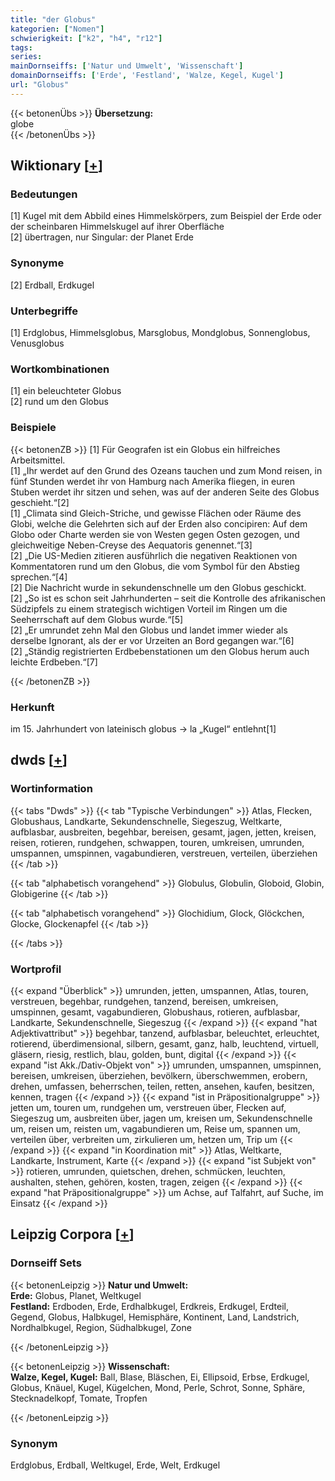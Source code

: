 ```yaml
---
title: "der Globus"
kategorien: ["Nomen"]
schwierigkeit: ["k2", "h4", "r12"]
tags:
series:
mainDornseiffs: ['Natur und Umwelt', 'Wissenschaft']
domainDornseiffs: ['Erde', 'Festland', 'Walze, Kegel, Kugel']
url: "Globus"
---
```


{{< betonenÜbs >}}
**Übersetzung:**  
globe  
{{< /betonenÜbs >}}

## Wiktionary [[+](https://de.wiktionary.org/wiki/Globus)]

### Bedeutungen
[1] Kugel mit dem Abbild eines Himmelskörpers, zum Beispiel der Erde oder der scheinbaren Himmelskugel auf ihrer Oberfläche  
[2] übertragen, nur Singular: der Planet Erde  

### Synonyme
[2] Erdball, Erdkugel  

### Unterbegriffe
[1] Erdglobus, Himmelsglobus, Marsglobus, Mondglobus, Sonnenglobus, Venusglobus  

### Wortkombinationen
[1] ein beleuchteter Globus  
[2] rund um den Globus  

### Beispiele
{{< betonenZB >}}
[1] Für Geografen ist ein Globus ein hilfreiches Arbeitsmittel.  
[1] „Ihr werdet auf den Grund des Ozeans tauchen und zum Mond reisen, in fünf Stunden werdet ihr von Hamburg nach Amerika fliegen, in euren Stuben werdet ihr sitzen und sehen, was auf der anderen Seite des Globus geschieht.“[2]  
[1] „Climata sind Gleich-Striche, und gewisse Flächen oder Räume des Globi, welche die Gelehrten sich auf der Erden also concipiren: Auf dem Globo oder Charte werden sie von Westen gegen Osten gezogen, und gleichweitige Neben-Creyse des Aequatoris genennet.“[3]  
[2] „Die US-Medien zitieren ausführlich die negativen Reaktionen von Kommentatoren rund um den Globus, die vom Symbol für den Abstieg sprechen.“[4]  
[2] Die Nachricht wurde in sekundenschnelle um den Globus geschickt.  
[2] „So ist es schon seit Jahrhunderten – seit die Kontrolle des afrikanischen Südzipfels zu einem strategisch wichtigen Vorteil im Ringen um die Seeherrschaft auf dem Globus wurde.“[5]  
[2] „Er umrundet zehn Mal den Globus und landet immer wieder als derselbe Ignorant, als der er vor Urzeiten an Bord gegangen war.“[6]  
[2] „Ständig registrierten Erdbebenstationen um den Globus herum auch leichte Erdbeben.“[7]  

{{< /betonenZB >}}
### Herkunft
im 15. Jahrhundert von lateinisch globus → la „Kugel“ entlehnt[1]  



## dwds [[+](https://www.dwds.de/wb/Globus)]

### Wortinformation
{{< tabs "Dwds" >}}
{{< tab "Typische Verbindungen" >}}
Atlas, Flecken, Globushaus, Landkarte, Sekundenschnelle, Siegeszug, Weltkarte, aufblasbar, ausbreiten, begehbar, bereisen, gesamt, jagen, jetten, kreisen, reisen, rotieren, rundgehen, schwappen, touren, umkreisen, umrunden, umspannen, umspinnen, vagabundieren, verstreuen, verteilen, überziehen
{{< /tab >}}

{{< tab "alphabetisch vorangehend" >}}
Globulus, Globulin, Globoid, Globin, Globigerine
{{< /tab >}}

{{< tab "alphabetisch vorangehend" >}}
Glochidium, Glock, Glöckchen, Glocke, Glockenapfel
{{< /tab >}}

{{< /tabs >}}

### Wortprofil
{{< expand "Überblick" >}} umrunden, jetten, umspannen, Atlas, touren, verstreuen, begehbar, rundgehen, tanzend, bereisen, umkreisen, umspinnen, gesamt, vagabundieren, Globushaus, rotieren, aufblasbar, Landkarte, Sekundenschnelle, Siegeszug {{< /expand >}}
{{< expand "hat Adjektivattribut" >}} begehbar, tanzend, aufblasbar, beleuchtet, erleuchtet, rotierend, überdimensional, silbern, gesamt, ganz, halb, leuchtend, virtuell, gläsern, riesig, restlich, blau, golden, bunt, digital {{< /expand >}}
{{< expand "ist Akk./Dativ-Objekt von" >}} umrunden, umspannen, umspinnen, bereisen, umkreisen, überziehen, bevölkern, überschwemmen, erobern, drehen, umfassen, beherrschen, teilen, retten, ansehen, kaufen, besitzen, kennen, tragen {{< /expand >}}
{{< expand "ist in Präpositionalgruppe" >}} jetten um, touren um, rundgehen um, verstreuen über, Flecken auf, Siegeszug um, ausbreiten über, jagen um, kreisen um, Sekundenschnelle um, reisen um, reisten um, vagabundieren um, Reise um, spannen um, verteilen über, verbreiten um, zirkulieren um, hetzen um, Trip um {{< /expand >}}
{{< expand "in Koordination mit" >}} Atlas, Weltkarte, Landkarte, Instrument, Karte {{< /expand >}}
{{< expand "ist Subjekt von" >}} rotieren, umrunden, quietschen, drehen, schmücken, leuchten, aushalten, stehen, gehören, kosten, tragen, zeigen {{< /expand >}}
{{< expand "hat Präpositionalgruppe" >}} um Achse, auf Talfahrt, auf Suche, im Einsatz {{< /expand >}}

## Leipzig Corpora [[+](https://corpora.uni-leipzig.de/en/res?word=Globus&corpusId=deu_newscrawl-public_2018)]

### Dornseiff Sets
{{< betonenLeipzig >}}
**Natur und Umwelt:**  
**Erde:** Globus, Planet, Weltkugel  
**Festland:** Erdboden, Erde, Erdhalbkugel, Erdkreis, Erdkugel, Erdteil, Gegend, Globus, Halbkugel, Hemisphäre, Kontinent, Land, Landstrich, Nordhalbkugel, Region, Südhalbkugel, Zone  

{{< /betonenLeipzig >}}


{{< betonenLeipzig >}}
**Wissenschaft:**  
**Walze, Kegel, Kugel:** Ball, Blase, Bläschen, Ei, Ellipsoid, Erbse, Erdkugel, Globus, Knäuel, Kugel, Kügelchen, Mond, Perle, Schrot, Sonne, Sphäre, Stecknadelkopf, Tomate, Tropfen  

{{< /betonenLeipzig >}}

### Synonym
Erdglobus, Erdball, Weltkugel, Erde, Welt, Erdkugel

